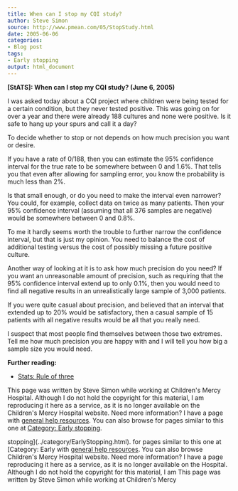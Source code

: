 ```yaml
---
title: When can I stop my CQI study?
author: Steve Simon
source: http://www.pmean.com/05/StopStudy.html
date: 2005-06-06
categories:
- Blog post
tags:
- Early stopping
output: html_document
---
```

**[StATS]: When can I stop my CQI study? (June 6,
2005)**

I was asked today about a CQI project where children were being tested
for a certain condition, but they never tested positive. This was going
on for over a year and there were already 188 cultures and none were
positive. Is it safe to hang up your spurs and call it a day?

To decide whether to stop or not depends on how much precision you want
or desire.

If you have a rate of 0/188, then you can estimate the 95% confidence
interval for the true rate to be somewhere between 0 and 1.6%. That
tells you that even after allowing for sampling error, you know the
probability is much less than 2%.

Is that small enough, or do you need to make the interval even narrower?
You could, for example, collect data on twice as many patients. Then
your 95% confidence interval (assuming that all 376 samples are
negative) would be somewhere between 0 and 0.8%.

To me it hardly seems worth the trouble to further narrow the confidence
interval, but that is just my opinion. You need to balance the cost of
additional testing versus the cost of possibly missing a future positive
culture.

Another way of looking at it is to ask how much precision do you need?
If you want an unreasonable amount of precision, such as requiring that
the 95% confidence interval extend up to only 0.1%, then you would need
to find all negative results in an unrealistically large sample of 3,000
patients.

If you were quite casual about precision, and believed that an interval
that extended up to 20% would be satisfactory, then a casual sample of
15 patients with all negative results would be all that you really need.

I suspect that most people find themselves between those two extremes.
Tell me how much precision you are happy with and I will tell you how
big a sample size you would need.

**Further reading:**

-   [Stats: Rule of three](../size/zeroevents.asp)

This page was written by Steve Simon while working at Children's Mercy
Hospital. Although I do not hold the copyright for this material, I am
reproducing it here as a service, as it is no longer available on the
Children's Mercy Hospital website. Need more information? I have a page
with [general help resources](../GeneralHelp.html). You can also browse
for pages similar to this one at [Category: Early
stopping](../category/EarlyStopping.html).
<!---More--->
stopping](../category/EarlyStopping.html).
for pages similar to this one at [Category: Early
with [general help resources](../GeneralHelp.html). You can also browse
Children's Mercy Hospital website. Need more information? I have a page
reproducing it here as a service, as it is no longer available on the
Hospital. Although I do not hold the copyright for this material, I am
This page was written by Steve Simon while working at Children's Mercy

<!---Do not use
**[StATS]: When can I stop my CQI study? (June 6,
This page was written by Steve Simon while working at Children's Mercy
Hospital. Although I do not hold the copyright for this material, I am
reproducing it here as a service, as it is no longer available on the
Children's Mercy Hospital website. Need more information? I have a page
with [general help resources](../GeneralHelp.html). You can also browse
for pages similar to this one at [Category: Early
stopping](../category/EarlyStopping.html).
--->

